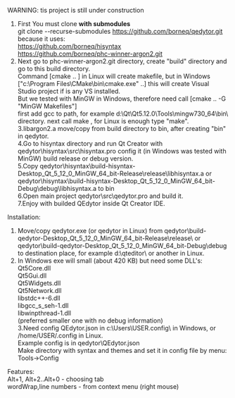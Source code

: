 WARNING: tis project is still under construction

1. First You must clone **with submodules**<br>
git clone --recurse-submodules https://github.com/borneq/qedytor.git<br>
because it uses:<br>
https://github.com/borneq/hisyntax<br>
https://github.com/borneq/phc-winner-argon2.git<br>
2. Next 
go to phc-winner-argon2.git directory, create "build" directory and go to this build directory.<br>
Command [cmake .. ] in Linux will create makefile, but in Windows ["c:\Program Files\CMake\bin\cmake.exe" ..]
this will create Visual Studio project if is any VS installed. <br>
But we tested with MinGW in Windows, therefore need call [cmake .. -G "MinGW Makefiles"]<br>
first add gcc to path, for example d:\Qt\Qt5.12.0\Tools\mingw730_64\bin\ directory.
next call make , for Linux is enough type "make".<br>
3.libargon2.a move/copy from build directory to bin, after creating "bin" in qedytor.<br>
4.Go to hisyntax directory and run Qt Creator with qedytor\hisyntax\src\hisyntax.pro 
config it (in Windows was tested with MinGW) build release or debug version.<br>
5.Copy qedytor\hisyntax\build-hisyntax-Desktop_Qt_5_12_0_MinGW_64_bit-Release\release\libhisyntax.a 
or qedytor\hisyntax\build-hisyntax-Desktop_Qt_5_12_0_MinGW_64_bit-Debug\debug\libhisyntax.a to bin <br>
6.Open main project qedytor\src\qedytor.pro and build it. <br>
7.Enjoy with builded QEdytor inside Qt Creator IDE.<br>

Installation:
1. Move/copy qedytor.exe (or qedytor in Linux) from qedytor\build-qedytor-Desktop_Qt_5_12_0_MinGW_64_bit-Release\release\ or 
qedytor\build-qedytor-Desktop_Qt_5_12_0_MinGW_64_bit-Debug\debug\
to destination place, for example d:\qteditor\ or another in Linux.<br>
2. In Windows exe will small (about 420 KB) but need some DLL's:<br>
Qt5Core.dll<br>
Qt5Gui.dll<br>
Qt5Widgets.dll<br>
Qt5Network.dll<br>
libstdc++-6.dll<br> 
libgcc_s_seh-1.dll<br>
libwinpthread-1.dll<br> 
(preferred smaller one with no debug information)<br>
3.Need config QEdytor.json in c:\Users\USER\.config\ in Windows, or /home/USER/.config in Linux.<br>
Example config is in qedytor\QEdytor.json <br>
Make directory with syntax and themes and set it in config file by menu: Tools->Config<br>

Features:<br>
Alt+1, Alt+2..Alt+0 - choosing tab <br>
wordWrap,line numbers - from context menu (right mouse) <br>
